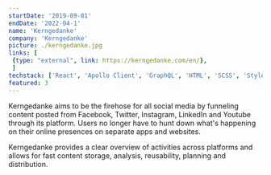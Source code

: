 ```yaml
---
startDate: '2019-09-01'
endDate: '2022-04-1'
name: 'Kerngedanke'
company: 'Kerngedanke'
picture: ./kerngedanke.jpg
links: [
 {type: "external", link: https://kerngedanke.com/en/},
 ]
techstack: ['React', 'Apollo Client', 'GraphQL', 'HTML', 'SCSS', 'Styled Components', 'Typescript', 'PostgreSQL', 'GCP', 'Jenkins', 'Express', 'Firebase', 'Docker']
featured: 3
---
```


Kerngedanke aims to be the firehose for all social media by funneling content posted from Facebook, Twitter, Instagram, LinkedIn and Youtube through its platform. Users no longer have to hunt down what's happening on their online presences on separate apps and websites.

Kerngedanke provides a clear overview of activities across platforms and allows for fast content storage, analysis, reusability, planning and distribution.